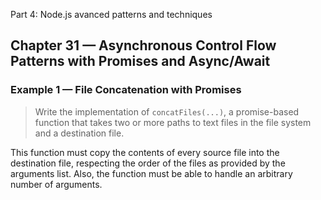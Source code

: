  Part 4: Node.js avanced patterns and techniques
## Chapter 31 &mdash; Asynchronous Control Flow Patterns with Promises and Async/Await
### Example 1 &mdash; File Concatenation with Promises
> Write the implementation of `concatFiles(...)`, a promise-based function that takes two or more paths to text files in the file system and a destination file.

This function must copy the contents of every source file into the destination file, respecting the order of the files as provided by the arguments list. Also, the function must be able to handle an arbitrary number of arguments.
